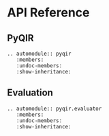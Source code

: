 # API Reference

## PyQIR

```{eval-rst}
.. automodule:: pyqir
   :members:
   :undoc-members:
   :show-inheritance:
```

## Evaluation

```{eval-rst}
.. automodule:: pyqir.evaluator
   :members:
   :undoc-members:
   :show-inheritance:
```
